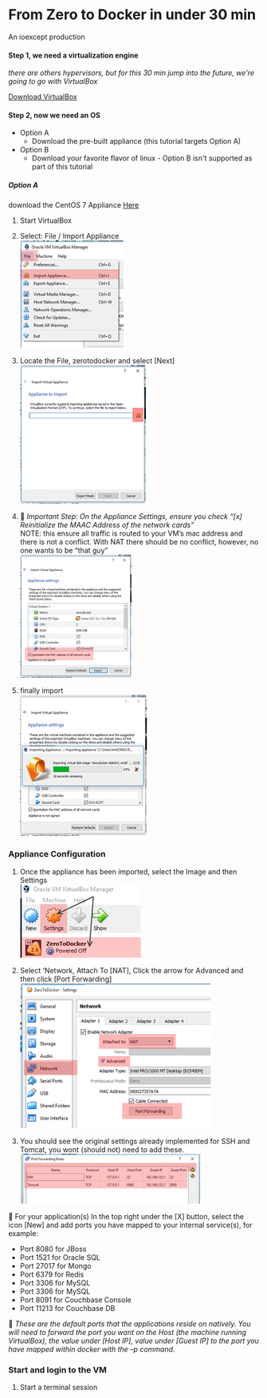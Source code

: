 # From Zero to Docker in under 30 min
An ioexcept production

#### Step 1, we need a virtualization engine
*there are others hypervisors, but for this 30 min jump into the future, we're going to go with VirtualBox*

[Download VirtualBox](https://download.virtualbox.org/virtualbox/5.2.18/VirtualBox-5.2.18-124319-Win.exe)

#### Step 2, now we need an OS
 * Option A
    - Download the pre-built appliance (this tutorial targets Option A)
 * 	Option B
    - Download your favorite flavor of linux - Option B isn't supported as part of this tutorial

##### Option A
 download the CentOS 7 Appliance [Here](https://drive.google.com/open?id=1rq4qv4xXvZVriBoV6Pp9A50UcfQ1_QKh)

 1. Start VirtualBox
 2.  Select: File / Import Appliance   
 ![Import Appliance](step2.png)

 3. Locate the File, zerotodocker and select [Next]  
![Locate appliance](step3.png)

 4. &#x1F53B; *Important Step:  On the Appliance Settings, ensure you check “[x] Reinitialize the MAAC Address of the network cards”*  
NOTE: this ensure all traffic is routed to your VM’s mac address and there is not a conflict. With NAT there should be no conflict, however, no one wants to be “that guy”  
![Locate appliance](step4.png)


5. finally import  
![Locate appliance](step5.png)

### Appliance Configuration
1. Once the appliance has been imported, select the Image and then Settings  
![Step 2.1](step2_1.png)

2. Select ‘Network, Attach To [NAT], Click the arrow for Advanced and then click [Port Forwarding]  
![Step 2.2](step2_2.png)

3. You should see the original settings already implemented for SSH and Tomcat, you wont (should not) need to add these.  
![Step 2.3](step2_3.png)

&#x1F53B; For your application(s)
In the top right under the [X] button, select the icon [New] and add ports you have mapped to your internal service(s), for example:
* Port 8080 for JBoss
* Port 1521 for Oracle SQL  
* Port 27017 for Mongo
* Port 6379 for Redis
* Port 3306 for MySQL
* Port 3306 for MySQL
* Port 8091 for Couchbase Console
* Port 11213 for Couchbase DB  

&#x1F53B; *These are the default ports that the applications reside on natively.  You will need to forward the port you want on the Host (the machine running VirtualBox), the value under [Host IP], value under [Guest IP] to the port you have mapped within docker with the –p command.*  

### Start and login to the VM

1. Start a terminal session
